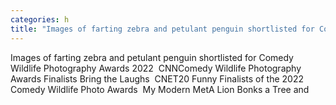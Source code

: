 ```yaml
---
categories: h
title: "Images of farting zebra and petulant penguin shortlisted for Comedy Wildlife Photography Awards 2022  CNN"
---
```

Images of farting zebra and petulant penguin shortlisted for Comedy Wildlife Photography Awards 2022&nbsp;&nbsp;CNNComedy Wildlife Photography Awards Finalists Bring the Laughs&nbsp;&nbsp;CNET20 Funny Finalists of the 2022 Comedy Wildlife Photo Awards&nbsp;&nbsp;My Modern MetA Lion Bonks a Tree and 